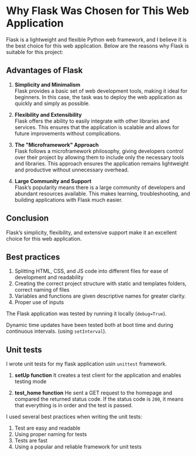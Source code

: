 # Why Flask Was Chosen for This Web Application

Flask is a lightweight and flexible Python web framework, and I believe it is the best choice for this web application. Below are the reasons why Flask is suitable for this project:

## Advantages of Flask

1. **Simplicity and Minimalism**  
   Flask provides a basic set of web development tools, making it ideal for beginners. In this case, the task was to deploy the web application as quickly and simply as possible.

2. **Flexibility and Extensibility**  
   Flask offers the ability to easily integrate with other libraries and services. This ensures that the application is scalable and allows for future improvements without complications.

3. **The "Microframework" Approach**  
   Flask follows a microframework philosophy, giving developers control over their project by allowing them to include only the necessary tools and libraries. This approach ensures the application remains lightweight and productive without unnecessary overhead.

4. **Large Community and Support**  
   Flask’s popularity means there is a large community of developers and abundant resources available. This makes learning, troubleshooting, and building applications with Flask much easier.

## Conclusion

Flask’s simplicity, flexibility, and extensive support make it an excellent choice for this web application.

## Best practices

1. Splitting HTML, CSS, and JS code into different files for ease of development and readability 
2. Creating the correct project structure with static and templates folders, correct naming of files
3. Variables and functions are given descriptive names for greater clarity.
4. Proper use of inputs

The Flask application was tested by running it locally (`debug=True`).

Dynamic time updates have been tested both at boot time and during continuous intervals. (using `setInterval`).

## Unit tests

I wrote unit tests for my flask application usin `unittest` framework. 

1. **setUp function**
   It creates a test client for the application and enables testing mode

2. **test_home function**
   He sent a GET request to the homepage and compared the returned status code. If the status code is `200`, it means that everything is in order and the test is passed.

I used several best practices when writing the unit tests:

1. Test are easy and readable
2. Using proper naming for tests
3. Tests are fast
4. Using a popular and reliable framework for unit tests